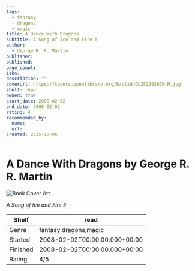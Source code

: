 ```yaml
---
tags:
  - fantasy
  - dragons
  - magic
title: A Dance With Dragons
subtitle: A Song of Ice and Fire 5
author:
  - George R. R. Martin
publisher:
published:
page_count:
isbn:
description: ""
coverUrl: https://covers.openlibrary.org/b/olid/OL25229207M-M.jpg
shelf: read
owned: true
start_date: 2008-02-02
end_date: 2008-02-02
rating: 4
recommended_by:
  name:
  url:
created: 2015-10-06
---
```


# A Dance With Dragons by George R. R. Martin

![Book Cover Art](https://covers.openlibrary.org/b/olid/OL25229207M-M.jpg)

_A Song of Ice and Fire 5_

| Shelf | read |
| --- | --- |
| Genre | fantasy,dragons,magic |
| Started | 2008-02-02T00:00:00.000+00:00 |
| Finished | 2008-02-02T00:00:00.000+00:00 |
| Rating | 4/5 |

